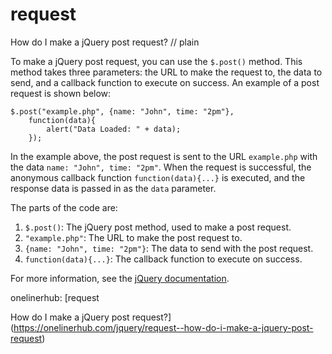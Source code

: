 # request

How do I make a jQuery post request?
// plain

To make a jQuery post request, you can use the `$.post()` method. This method takes three parameters: the URL to make the request to, the data to send, and a callback function to execute on success. An example of a post request is shown below:

```
$.post("example.php", {name: "John", time: "2pm"},
    function(data){
        alert("Data Loaded: " + data);
    });
```

In the example above, the post request is sent to the URL `example.php` with the data `name: "John", time: "2pm"`. When the request is successful, the anonymous callback function `function(data){...}` is executed, and the response data is passed in as the `data` parameter.

The parts of the code are:

1. `$.post()`: The jQuery post method, used to make a post request.
2. `"example.php"`: The URL to make the post request to.
3. `{name: "John", time: "2pm"}`: The data to send with the post request.
4. `function(data){...}`: The callback function to execute on success.

For more information, see the [jQuery documentation](https://api.jquery.com/jquery.post/).

onelinerhub: [request

How do I make a jQuery post request?](https://onelinerhub.com/jquery/request--how-do-i-make-a-jquery-post-request)